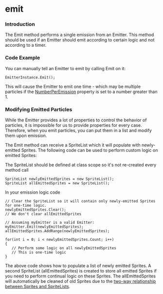 # emit

### Introduction

The Emit method performs a single emission from an Emitter. This method should be used if an Emitter should emit according to certain logic and not according to a timer.

### Code Example

You can manually tell an Emitter to emit by calling Emit on it:

```
EmitterInstance.Emit();
```

This will cause the Emitter to emit one time - which may be multiple particles if the [NumberPerEmission](../../../../../../frb/docs/index.php) property is set to a number greater than 1.

### Modifying Emitted Particles

While the Emitter provides a lot of properties to control the behavior of particles, it is impossible for us to provide properties for every case. Therefore, when you emit particles, you can put them in a list and modify them upon emission.

The Emit method can receive a SpriteList which it will populate with newly-emitted Sprites. The following code can be used to perform custom logic on emitted Sprites:

The SpriteList should be defined at class scope so it's not re-created every method call

```
SpriteList newlyEmittedSprites = new SpriteList();
SpriteList allEmittedSprites = new SpriteList();
```

In your emission logic code

```
// Clear the SpriteList so it will contain only newly-emitted Sprites for one-time logic.
newlyEmittedSprites.Clear();
// We don't clear allEmittedSprites

// Assuming myEmitter is a valid Emitter:
myEmitter.Emit(newlyEmittedSprites);
allEmittedSprites.AddRange(newlyEmittedSprites);

for(int i = 0; i < newlyEmittedSprites.Count; i++)
{
   // Perform some logic on all newlyEmittedSprites
   // This is one-time logic
}
```

The above code shows how to populate a list of newly emitted Sprites. A second SpriteList (allEmittedSprites) is created to store all emitted Sprites if you need to perform continual logic on these Sprites. The allEmittedSprites will automatically be cleaned of old Sprites due to the [two-way relationship between Sprites and SpriteLists](../../../../../../frb/docs/index.php#Two_Way_Relationships).
